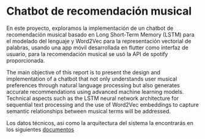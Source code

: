 # Chatbot de recomendación musical

En este proyecto, exploramos la implementación de un chatbot de recomendación musical basado en Long Short-Term Memory (LSTM) para el modelado del lenguaje y Word2Vec para la representación vectorial de palabras, usando una app móvil desarrollada en flutter como interfaz de usuario, para la recomendación musical se usó la API de spotify proporcionada.

The main objective of this report is to present the design and implementation of a chatbot that not only understands user musical preferences through natural language processing but also generates accurate recommendations using advanced machine learning models. Technical aspects such as the LSTM neural network architecture for sequential text processing and the use of Word2Vec embeddings to capture semantic relationships between musical terms will be addressed.

Los datos técnicos, asi como la arquitectura del sistema la encontrarás en los siguientes [documentos](https://drive.google.com/drive/folders/1VDLGGxlEe6hbf7UhNIPtDrcZnIEz7A5i?usp=sharing)

